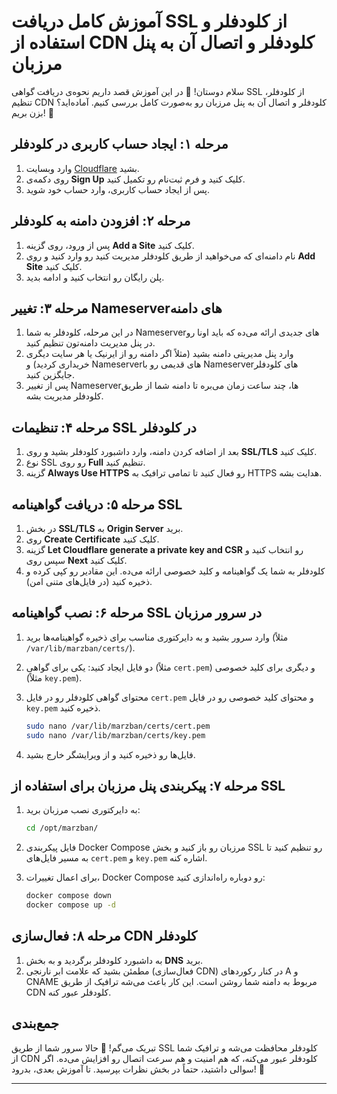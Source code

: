 
# آموزش کامل دریافت SSL از کلودفلر و استفاده از CDN کلودفلر و اتصال آن به پنل مرزبان

سلام دوستان! 👋 در این آموزش قصد داریم نحوه‌ی دریافت گواهی SSL از کلودفلر، تنظیم CDN کلودفلر و اتصال آن به پنل مرزبان رو به‌صورت کامل بررسی کنیم. آماده‌اید؟ بزن بریم! 🚀

## مرحله ۱: ایجاد حساب کاربری در کلودفلر

1. وارد وبسایت [Cloudflare](https://www.cloudflare.com) بشید.
2. روی دکمه‌ی **Sign Up** کلیک کنید و فرم ثبت‌نام رو تکمیل کنید.
3. پس از ایجاد حساب کاربری، وارد حساب خود شوید.

## مرحله ۲: افزودن دامنه به کلودفلر

1. پس از ورود، روی گزینه **Add a Site** کلیک کنید.
2. نام دامنه‌ای که می‌خواهید از طریق کلودفلر مدیریت کنید رو وارد کنید و روی **Add Site** کلیک کنید.
3. پلن رایگان رو انتخاب کنید و ادامه بدید.

## مرحله ۳: تغییر Nameserverهای دامنه

1. در این مرحله، کلودفلر به شما Nameserverهای جدیدی ارائه می‌ده که باید اونا رو در پنل مدیریت دامنه‌تون تنظیم کنید.
2. وارد پنل مدیریتی دامنه بشید (مثلاً اگر دامنه رو از ایرنیک یا هر سایت دیگری خریداری کردید) و Nameserverهای قدیمی رو با Nameserverهای کلودفلر جایگزین کنید.
3. پس از تغییر Nameserverها، چند ساعت زمان می‌بره تا دامنه شما از طریق کلودفلر مدیریت بشه.

## مرحله ۴: تنظیمات SSL در کلودفلر

1. بعد از اضافه کردن دامنه، وارد داشبورد کلودفلر بشید و روی **SSL/TLS** کلیک کنید.
2. نوع SSL رو روی **Full** تنظیم کنید.
3. گزینه **Always Use HTTPS** رو فعال کنید تا تمامی ترافیک به HTTPS هدایت بشه.

## مرحله ۵: دریافت گواهینامه SSL

1. در بخش **SSL/TLS** به **Origin Server** برید.
2. روی **Create Certificate** کلیک کنید.
3. گزینه **Let Cloudflare generate a private key and CSR** رو انتخاب کنید و سپس روی **Next** کلیک کنید.
4. کلودفلر به شما یک گواهینامه و کلید خصوصی ارائه می‌ده. این مقادیر رو کپی کرده و ذخیره کنید (در فایل‌های متنی امن).

## مرحله ۶: نصب گواهینامه SSL در سرور مرزبان

1. وارد سرور بشید و به دایرکتوری مناسب برای ذخیره گواهینامه‌ها برید (مثلاً `/var/lib/marzban/certs/`).
2. دو فایل ایجاد کنید: یکی برای گواهی (مثلاً `cert.pem`) و دیگری برای کلید خصوصی (مثلاً `key.pem`).
3. محتوای گواهی کلودفلر رو در فایل `cert.pem` و محتوای کلید خصوصی رو در فایل `key.pem` ذخیره کنید.

   ```bash
   sudo nano /var/lib/marzban/certs/cert.pem
   sudo nano /var/lib/marzban/certs/key.pem
   ```

4. فایل‌ها رو ذخیره کنید و از ویرایشگر خارج بشید.

## مرحله ۷: پیکربندی پنل مرزبان برای استفاده از SSL

1. به دایرکتوری نصب مرزبان برید:
   ```bash
   cd /opt/marzban/
   ```
2. فایل پیکربندی Docker Compose مرزبان رو باز کنید و بخش SSL رو تنظیم کنید تا به مسیر فایل‌های `cert.pem` و `key.pem` اشاره کنه.
3. برای اعمال تغییرات، Docker Compose رو دوباره راه‌اندازی کنید:

   ```bash
   docker compose down
   docker compose up -d
   ```

## مرحله ۸: فعال‌سازی CDN کلودفلر

1. به داشبورد کلودفلر برگردید و به بخش **DNS** برید.
2. مطمئن بشید که علامت ابر نارنجی (فعال‌سازی CDN) در کنار رکوردهای A و CNAME مربوط به دامنه شما روشن است. این کار باعث می‌شه ترافیک از طریق CDN کلودفلر عبور کنه.

## جمع‌بندی

تبریک می‌گم! 🎉 حالا سرور شما از طریق SSL کلودفلر محافظت می‌شه و ترافیک شما از CDN کلودفلر عبور می‌کنه، که هم امنیت و هم سرعت اتصال رو افزایش می‌ده. اگر سوالی داشتید، حتماً در بخش نظرات بپرسید. تا آموزش بعدی، بدرود! 👋

---

<!-- پیشنهادات برای ادیت و جلوه‌های ویژه:

- **مقدمه:** شروع با یک مقدمه کوتاه و انرژی‌بخش.
- **نکات مهم:** در حین نمایش دستورات، بخش‌های مهم و حساس رو هایلایت کنید.
- **توضیحات تکمیلی:** استفاده از تصاویر یا انیمیشن‌های ساده برای توضیح مراحل.
- **جمع‌بندی:** نمایش یک چک‌لیست از مراحل انجام‌شده به‌صورت گرافیکی.
- **تعامل با مخاطب:** درخواست از مخاطب برای پرسش در کامنت‌ها و تشویق به اشتراک‌گذاری. -->